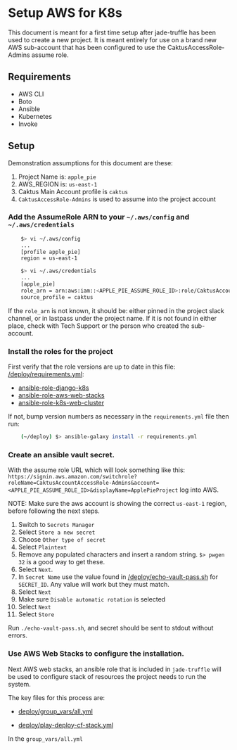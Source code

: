# Setup AWS for K8s
This document is meant for a first time setup after jade-truffle has been used to 
create a new project.  It is meant entirely for use on a brand new AWS sub-account
that has been configured to use the CaktusAccessRole-Admins assume role.

## Requirements
* AWS CLI
* Boto
* Ansible
* Kubernetes
* Invoke

## Setup
Demonstration assumptions for this document are these:

1. Project Name is: ``apple_pie``
2. AWS_REGION is: ``us-east-1``
3. Caktus Main Account profile is ``caktus``
4. ``CaktusAccessRole-Admins`` is used to assume into the project account

### Add the AssumeRole ARN to your ``~/.aws/config`` and ``~/.aws/credentials``

```sh
    $> vi ~/.aws/config
    ...
    [profile apple_pie]
    region = us-east-1

    $> vi ~/.aws/credentials
    ...
    [apple_pie]
    role_arn = arn:aws:iam::<APPLE_PIE_ASSUME_ROLE_ID>:role/CaktusAccountAccessRole-Admins
    source_profile = caktus
```

If the ``role_arn`` is not known, it should be: either pinned in the project slack channel, or in lastpass under the project name. If it is not found in either place, check with Tech Support or the person who created the sub-account.

### Install the roles for the project

First verify that the role versions are up to date in this file: [/deploy/requirements.yml](https://github.com/caktus/jade-truffle/blob/master/%7B%7Bcookiecutter.project_slug%7D%7D/deploy/requirements.yml):

* [ansible-role-django-k8s](https://github.com/caktus/ansible-role-django-k8s/tags)
* [ansible-role-aws-web-stacks](https://github.com/caktus/ansible-role-aws-web-stacks/tags)
* [ansible-role-k8s-web-cluster](https://github.com/caktus/ansible-role-k8s-web-cluster/tags)

If not, bump version numbers as necessary in the ``requirements.yml`` file then run:

```sh
    (~/deploy) $> ansible-galaxy install -r requirements.yml
```

### Create an ansible vault secret.

With the assume role URL which will look something like this: ``https://signin.aws.amazon.com/switchrole?roleName=CaktusAccountAccessRole-Admins&account=<APPLE_PIE_ASSUME_ROLE_ID>&displayName=ApplePieProject`` log into AWS.

NOTE: Make sure the aws account is showing the correct ``us-east-1`` region, before following the next steps.

1. Switch to ``Secrets Manager``
1. Select ``Store a new secret``
1. Choose ``Other type of secret``
1. Select ``Plaintext``
1. Remove any populated characters and insert a random string. ``$> pwgen 32`` is a good way to get these.
1. Select ``Next``.
1. In ``Secret Name`` use the value found in [/deploy/echo-vault-pass.sh](https://github.com/caktus/jade-truffle/blob/master/%7B%7Bcookiecutter.project_slug%7D%7D/deploy/echo-vault-pass.sh) for ``SECRET_ID``. Any value will work but they must match.
1. Select ``Next``
1. Make sure ``Disable automatic rotation`` is selected
1. Select ``Next``
1. Select ``Store``

Run ``./echo-vault-pass.sh``, and secret should be sent to stdout without errors.

### Use AWS Web Stacks to configure the installation.

Next AWS web stacks, an ansible role that is included in ``jade-truffle`` will be used to configure stack of resources the project needs to run the system.

The key files for this process are:
* [deploy/group_vars/all.yml](https://github.com/caktus/jade-truffle/blob/master/%7B%7Bcookiecutter.project_slug%7D%7D/deploy/group_vars/all.yml)

* [deploy/play-deploy-cf-stack.yml](https://github.com/caktus/jade-truffle/blob/master/%7B%7Bcookiecutter.project_slug%7D%7D/deploy/play-deploy-cf-stack.yml)

In the ``group_vars/all.yml`` 



